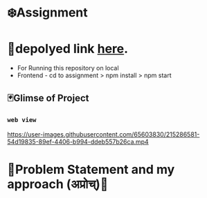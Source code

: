 

# ❄️Assignment

# 📌depolyed link  [here](https://assignment-murex.vercel.app/).


- For Running this repository on local 
- Frontend - cd to assignment > npm install > npm start


## 🃏Glimse of Project

### `web view `  
https://user-images.githubusercontent.com/65603830/215286581-54d19835-89ef-4406-b994-ddeb557b26ca.mp4



# 🐸Problem Statement and my approach (अप्रोच्‌)🐸


